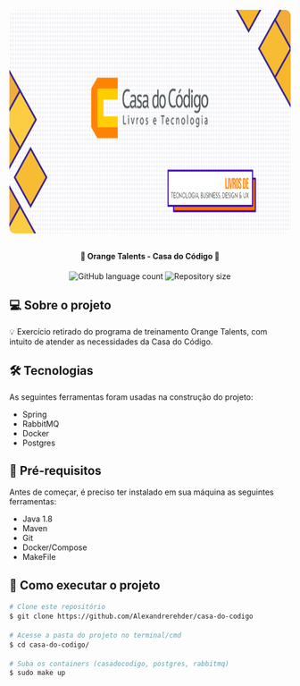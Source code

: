 <p align="center">
    <img width="1920" height="400" style="border-radius: 10px" src="./modulos/commons/src/main/assets/casadocodigo.png" alt="Banner">
</p>

##

<h4 align="center"> 
	🚧 Orange Talents - Casa do Código 🚧
</h4>

<p align="center">
    <img alt="GitHub language count" src="https://img.shields.io/github/languages/count/Alexandrerehder/casa-do-codigo"> 
    <img alt="Repository size" src="https://img.shields.io/github/repo-size/Alexandrerehder/casa-do-codigo">
</p>
    
## 💻 Sobre o projeto 

💡 Exercício retirado do programa de treinamento Orange Talents, com intuito de atender as necessidades da Casa do Código.

## 🛠 Tecnologias

As seguintes ferramentas foram usadas na construção do projeto:

- Spring
- RabbitMQ
- Docker
- Postgres

## 🏁 Pré-requisitos

Antes de começar, é preciso ter instalado em sua máquina as seguintes ferramentas:

- Java 1.8
- Maven
- Git
- Docker/Compose
- MakeFile

## 🚀 Como executar o projeto

```bash
# Clone este repositório
$ git clone https://github.com/Alexandrerehder/casa-do-codigo

# Acesse a pasta do projeto no terminal/cmd
$ cd casa-do-codigo/

# Suba os containers (casadocodigo, postgres, rabbitmq)
$ sudo make up
```
